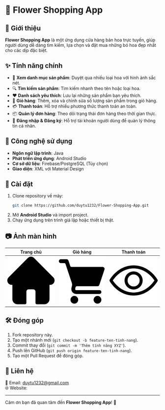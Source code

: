 # 🌸 Flower Shopping App


## 🌼 Giới thiệu
**Flower Shopping App** là một ứng dụng cửa hàng bán hoa trực tuyến, giúp người dùng dễ dàng tìm kiếm, lựa chọn và đặt mua những bó hoa đẹp nhất cho các dịp đặc biệt.

## ✨ Tính năng chính
- 🌹 **Xem danh mục sản phẩm**: Duyệt qua nhiều loại hoa với hình ảnh sắc nét.
- 🔍 **Tìm kiếm sản phẩm**: Tìm kiếm nhanh theo tên hoặc loại hoa.
- ❤️ **Danh sách yêu thích**: Lưu lại những sản phẩm bạn yêu thích.
- 🛒 **Giỏ hàng**: Thêm, xóa và chỉnh sửa số lượng sản phẩm trong giỏ hàng.
- 💳 **Thanh toán**: Hỗ trợ nhiều phương thức thanh toán an toàn.
- 📦 **Quản lý đơn hàng**: Theo dõi trạng thái đơn hàng theo thời gian thực.
- 👤 **Đăng nhập & Đăng ký**: Hỗ trợ tài khoản người dùng để quản lý thông tin cá nhân.

## 📱 Công nghệ sử dụng
- **Ngôn ngữ lập trình**: Java
- **Phát triển ứng dụng**: Android Studio
- **Cơ sở dữ liệu**: Firebase/PostgreSQL (Tùy chọn)
- **Giao diện**: XML với Material Design

## 🚀 Cài đặt
1. Clone repository về máy:
   ```sh
   git clone https://github.com/duytu1232/Flower-Shopping-App.git
   ```
2. Mở **Android Studio** và import project.
3. Chạy ứng dụng trên trình giả lập hoặc thiết bị thật.

## 📷 Ảnh màn hình
| Trang chủ | Giỏ hàng | Thanh toán |
|-----------|---------|------------|
| ![Home](app/src/main/res/drawable/home_labbel.png) | ![Cart](app/src/main/res/drawable/cart_labbel.png) | ![Checkout](app/src/main/res/drawable/show.png) |

## 🛠 Đóng góp
1. Fork repository này.
2. Tạo một nhánh mới (`git checkout -b feature-ten-tinh-nang`).
3. Commit thay đổi (`git commit -m 'Thêm tính năng XYZ'`).
4. Push lên GitHub (`git push origin feature-ten-tinh-nang`).
5. Tạo một Pull Request để đóng góp.

## 📩 Liên hệ
📧 Email: duytu1232@gmail.com  
🌐 Website: 

---
Cảm ơn bạn đã quan tâm đến **Flower Shopping App**! 💐

